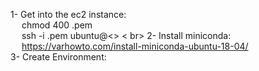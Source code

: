 1- Get into the ec2 instance: <br>
	&emsp; chmod 400 <your-pem-key>.pem <br>
	&emsp; ssh -i <your-pem-key>.pem ubuntu@<> < br>
2- Install miniconda: <br>
	&emsp; https://varhowto.com/install-miniconda-ubuntu-18-04/ <br>
3- Create Environment: <br> 
	&emsp;

